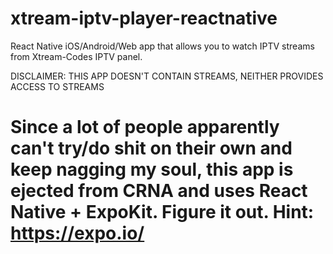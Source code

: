 # xtream-iptv-player-reactnative

React Native iOS/Android/Web app that allows you to watch IPTV streams from Xtream-Codes IPTV panel.

DISCLAIMER: THIS APP DOESN'T CONTAIN STREAMS, NEITHER PROVIDES ACCESS TO STREAMS

# Since a lot of people apparently can't try/do shit on their own and keep nagging my soul, this app is ejected from CRNA and uses React Native + ExpoKit. Figure it out. Hint: https://expo.io/
